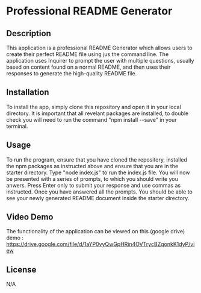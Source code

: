 # Professional README Generator

## Description

This application is a professional README Generator which allows users to create their perfect README file using jus the command line. The application uses Inquirer to prompt the user with multiple questions, usually based on content found on a normal README, and then uses their responses to generate the high-quality README file.

## Installation

To install the app, simply clone this repository and open it in your local directory.
It is important that all revelant packages are installed, to double check you will need to run the command "npm install --save" in your terminal.

## Usage

To run the program, ensure that you have cloned the repository, installed the npm packages as instructed above and ensure that you are in the starter directory.
Type "node index.js" to run the index.js file.
You will now be presented with a series of prompts, to which you should write you anwers. 
Press Enter only to submit your response and use commas as instructed.
Once you have answered all the prompts. You should be able to see your newly generated README document inside the starter directory.

## Video Demo
The functionality of the application can be viewed on this (google drive) demo : https://drive.google.com/file/d/1aYP0vyQwGpHRin4OVTrycBZqonkK1dyP/view 

## License 
N/A









